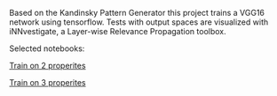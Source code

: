 Based on the Kandinsky Pattern Generator this project trains a VGG16 network using tensorflow.
Tests with output spaces are visualized with iNNvestigate, a Layer-wise Relevance Propagation toolbox.

Selected notebooks:

[Train on 2 properites](https://colab.research.google.com/github/glouwa/app-kandinsky-pattern-generator/blob/master/kandinsky_multilabel_circles_and_stars_count_red%2C_count_yellow.ipynb)

[Train on 3 properites](https://colab.research.google.com/github/glouwa/kandinsky-pattern-generator/blob/master/kandinsky_multilabel_circles_and_stars_count_red%2C_count_stars%2C_count_red_stars.ipynb)



